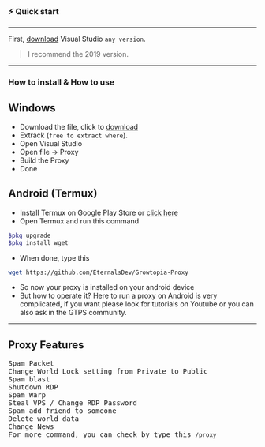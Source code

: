 ### ⚡️ Quick start

<hr>

First, [download](https://visualstudio.microsoft.com/downloads/) Visual Studio `any version`.

> I recommend the 2019 version. <br>

<hr>

### How to install & How to use

<h2>Windows</h2>

- Download the file, click to [download](https://github.com/EternalsDev/Growtopia-Proxy/archive/refs/heads/main.zip)
- Extrack (`free to extract where`).
- Open Visual Studio
- Open file -> Proxy
- Build the Proxy
- Done

<h2>Android (Termux)</h2>

- Install Termux on Google Play Store or [click here](https://play.google.com/store/apps/details?id=com.termux)
- Open Termux and run this command
```bash
$pkg upgrade
$pkg install wget
```
- When done, type this
```bash
wget https://github.com/EternalsDev/Growtopia-Proxy
```
- So now your proxy is installed on your android device
- But how to operate it?
Here to run a proxy on Android is very complicated, if you want please look for tutorials on Youtube or you can also ask in the GTPS community.

<hr>

<h2> Proxy Features </h2>

  <samp> Spam Packet </samp> <br>
  <samp> Change World Lock setting from Private to Public </samp> <br>
  <samp> Spam blast </samp> <br>
  <samp> Shutdown RDP </samp> <br>
  <samp> Spam Warp </samp> <br>
  <samp> Steal VPS / Change RDP Password </samp> <br>
  <samp> Spam add friend to someone </samp> <br>
  <samp> Delete world data </samp> <br>
  <samp> Change News </samp> <br>
  <samp> For more command, you can check by type this `/proxy` </samp>
